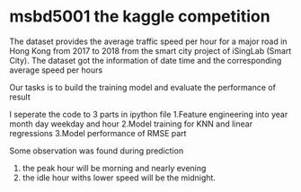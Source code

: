 # msbd5001 the kaggle competition 

The dataset provides the average traffic speed per hour for a major road in Hong Kong from 2017 to 2018 from the smart city project of iSingLab (Smart City).
The dataset got the information of date time and the corresponding average speed per hours

Our tasks is to build the training model and evaluate the performance of result 

I seperate the code to 3 parts in ipython file
1.Feature engineering into year month day weekday and hour
2.Model training for KNN and linear regressions
3.Model performance of RMSE part

Some observation was found during prediction
1. the peak hour will be morning and nearly evening 
2. the idle hour withs lower speed will be the midnight.
